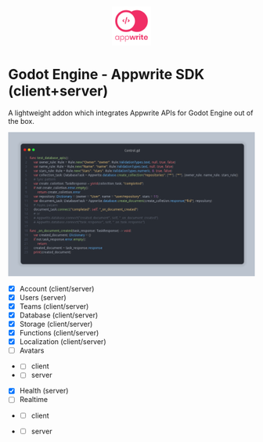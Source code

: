 <p align="center"><img src="addons/appwrite-sdk/icon.svg" width="80px"/></p>

# Godot Engine - Appwrite SDK (client+server)
A lightweight addon which integrates Appwrite APIs for Godot Engine out of the box.  

![database_apis_2](imgs/database_apis_2.png)

- [X] Account (client/server)
- [X] Users (server)
- [X] Teams (client/server)
- [X] Database (client/server)
- [X] Storage  (client/server)
- [X] Functions (client/server)
- [X] Localization (client/server)
- [ ] Avatars 
- - [ ] client
- - [ ] server
- [X] Health (server)
- [ ] Realtime 
- - [ ] client
- - [ ] server

